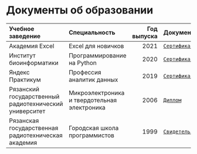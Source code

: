 # Документы об образовании
| Учебное заведение | Специальность | Год выпуска | Документ |
|:------------------|:--------------|------------:|:---------|
| Академия Excel | Excel для новичков | 2021 | [`Сертификат`](https://github.com/pilyay/certificates/blob/main/pdf/excel-for-beginners-course-by-excel-academy.pdf) |
| Институт биоинформатики | Программирование на Python | 2020 | [`Сертификат`](https://github.com/pilyay/certificates/blob/main/pdf/python-programming-course-by-bioinformatics-institute.pdf) 
| Яндекс Практикум | Профессия аналитик данных | 2019 | [`Сертификат`](https://github.com/pilyay/certificates/blob/main/pdf/data-analyst-course-by-yandex-praktikum.pdf) |
| Рязанский государственный радиотехнический университет | Микроэлектроника и твердотельная электроника | 2006 | [`Диплом`](https://github.com/pilyay/certificates/blob/main/pdf/microelectronics-and-solid-state-electronics-course-by-ryazan-state-radio-engineering-university.pdf) |
| Рязанская государственная радиотехническая академия | Городская школа программистов | 1999 | [`Свидетельство`](https://github.com/pilyay/certificates/blob/main/pdf/city-school-of-programmers-course-by-ryazan-state-radio-engineering-academy.pdf) |
